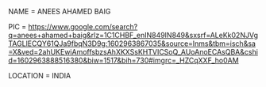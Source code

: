 NAME = ANEES AHAMED BAIG

PIC  = https://www.google.com/search?q=anees+ahamed+baig&rlz=1C1CHBF_enIN849IN849&sxsrf=ALeKk02NJVgTAGLlECQY61QJa9fbqN3D9g:1602963867035&source=lnms&tbm=isch&sa=X&ved=2ahUKEwiAmoffsbzsAhXKXSsKHTVICSoQ_AUoAnoECAsQBA&cshid=1602963888516380&biw=1517&bih=730#imgrc=_HZCqXXF_ho0AM

LOCATION = INDIA
